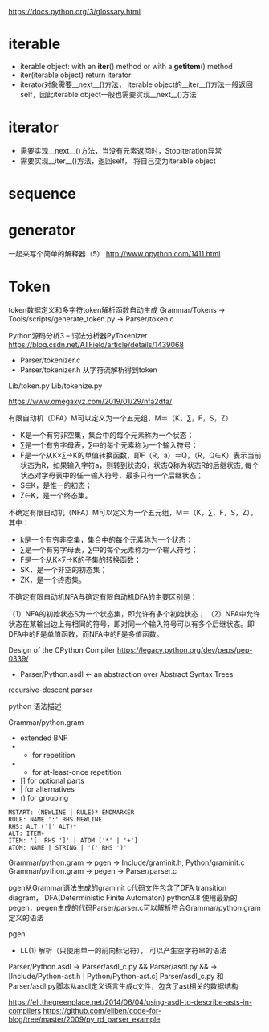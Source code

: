 
https://docs.python.org/3/glossary.html

# iterable
- iterable object: with an __iter__() method or with a __getitem__() method
- iter(iterable object) return iterator
- iterator对象需要__next__()方法， iterable object的__iter__()方法一般返回self，因此iterable object一般也需要实现__next__()方法

# iterator
- 需要实现__next__()方法，当没有元素返回时，StopIteration异常
- 需要实现__iter__()方法，返回self， 将自己变为iterable object

# sequence

# generator

一起来写个简单的解释器（5）
http://www.opython.com/1411.html


# Token

token数据定义和多字符token解析函数自动生成
Grammar/Tokens -> Tools/scripts/generate_token.py -> Parser/token.c

Python源码分析3 – 词法分析器PyTokenizer
https://blog.csdn.net/ATField/article/details/1439068

- Parser/tokenizer.c
- Parser/tokenizer.h
从字符流解析得到token


Lib/token.py
Lib/tokenize.py

https://www.omegaxyz.com/2019/01/29/nfa2dfa/

有限自动机（DFA）M可以定义为一个五元组，M＝（K，∑，F，S，Z）
- K是一个有穷非空集，集合中的每个元素称为一个状态；
- ∑是一个有穷字母表，∑中的每个元素称为一个输入符号；
- F是一个从K×∑→K的单值转换函数，即F（R，a）＝Q，（R，Q∈K）表示当前状态为R，如果输入字符a，则转到状态Q，状态Q称为状态R的后继状态, 每个状态对字母表中的任一输入符号，最多只有一个后继状态；
- S∈K，是惟一的初态；
- Z∈K，是一个终态集。

不确定有限自动机（NFA）M可以定义为一个五元组，M＝（K，∑，F，S，Z），其中：

- k是一个有穷非空集，集合中的每个元素称为一个状态；
- ∑是一个有穷字母表，∑中的每个元素称为一个输入符号；
- F是一个从K×∑→K的子集的转换函数；
- SK，是一个非空的初态集；
- ZK，是一个终态集。

不确定有限自动机NFA与确定有限自动机DFA的主要区别是：

（1）NFA的初始状态S为一个状态集，即允许有多个初始状态；
（2）NFA中允许状态在某输出边上有相同的符号，即对同一个输入符号可以有多个后继状态。即DFA中的F是单值函数，而NFA中的F是多值函数。


Design of the CPython Compiler
https://legacy.python.org/dev/peps/pep-0339/

- Parser/Python.asdl <- an abstraction over Abstract Syntax Trees


recursive-descent parser 

python 语法描述

Grammar/python.gram
- extended BNF
- * for repetition
- + for at-least-once repetition
- [] for optional parts
- | for alternatives
- () for grouping

```
MSTART: (NEWLINE | RULE)* ENDMARKER
RULE: NAME ':' RHS NEWLINE
RHS: ALT ('|' ALT)*
ALT: ITEM+
ITEM: '[' RHS ']' | ATOM ['*' | '+']
ATOM: NAME | STRING | '(' RHS ')'
```

Grammar/python.gram -> pgen -> Include/graminit.h, Python/graminit.c
Grammar/python.gram -> pegen -> Parser/parser.c

pgen从Grammar语法生成的graminit c代码文件包含了DFA transition diagram， DFA(Deterministic Finite Automaton)
python3.8 使用最新的pegen，pegen生成的代码Parser/parser.c可以解析符合Grammar/python.gram定义的语法


pgen
  - LL(1) 解析（只使用单一的前向标记符）， 可以产生空字符串的语法

Parser/Python.asdl -> Parser/asdl_c.py && Parser/asdl.py && -> [Include/Python-ast.h | Python/Python-ast.c]
Parser/asdl_c.py 和 Parser/asdl.py脚本从asdl定义语言生成c文件，包含了ast相关的数据结构


https://eli.thegreenplace.net/2014/06/04/using-asdl-to-describe-asts-in-compilers
https://github.com/eliben/code-for-blog/tree/master/2009/py_rd_parser_example
